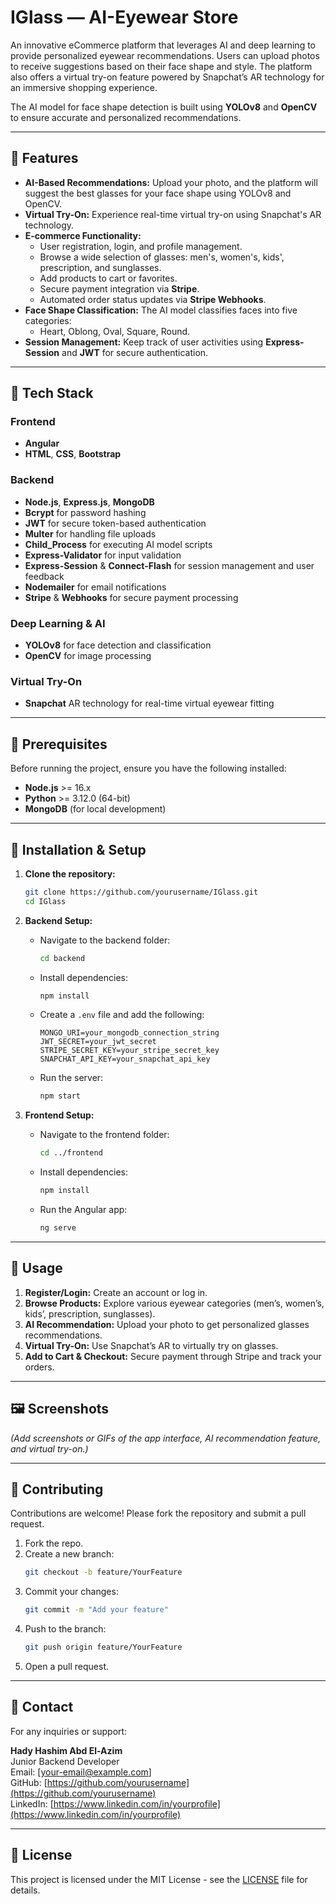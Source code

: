 # IGlass — AI-Eyewear Store

An innovative eCommerce platform that leverages AI and deep learning to provide personalized eyewear recommendations. Users can upload photos to receive suggestions based on their face shape and style. The platform also offers a virtual try-on feature powered by Snapchat’s AR technology for an immersive shopping experience.

The AI model for face shape detection is built using **YOLOv8** and **OpenCV** to ensure accurate and personalized recommendations.

---

## 🚀 Features

- **AI-Based Recommendations:** Upload your photo, and the platform will suggest the best glasses for your face shape using YOLOv8 and OpenCV.
- **Virtual Try-On:** Experience real-time virtual try-on using Snapchat's AR technology.
- **E-commerce Functionality:**  
  - User registration, login, and profile management.
  - Browse a wide selection of glasses: men's, women's, kids', prescription, and sunglasses.
  - Add products to cart or favorites.
  - Secure payment integration via **Stripe**.
  - Automated order status updates via **Stripe Webhooks**.
- **Face Shape Classification:** The AI model classifies faces into five categories:
  - Heart, Oblong, Oval, Square, Round.
- **Session Management:** Keep track of user activities using **Express-Session** and **JWT** for secure authentication.

---

## 🔧 Tech Stack

### Frontend
- **Angular**
- **HTML**, **CSS**, **Bootstrap**

### Backend
- **Node.js**, **Express.js**, **MongoDB**
- **Bcrypt** for password hashing
- **JWT** for secure token-based authentication
- **Multer** for handling file uploads
- **Child_Process** for executing AI model scripts
- **Express-Validator** for input validation
- **Express-Session** & **Connect-Flash** for session management and user feedback
- **Nodemailer** for email notifications
- **Stripe** & **Webhooks** for secure payment processing

### Deep Learning & AI
- **YOLOv8** for face detection and classification
- **OpenCV** for image processing

### Virtual Try-On
- **Snapchat** AR technology for real-time virtual eyewear fitting

---

## 🔄 Prerequisites

Before running the project, ensure you have the following installed:

- **Node.js** >= 16.x
- **Python** >= 3.12.0 (64-bit)
- **MongoDB** (for local development)

---

## 🔄 Installation & Setup

1. **Clone the repository:**  
   ```bash
   git clone https://github.com/yourusername/IGlass.git
   cd IGlass
   ```

2. **Backend Setup:**  
   - Navigate to the backend folder:
     ```bash
     cd backend
     ```
   - Install dependencies:
     ```bash
     npm install
     ```
   - Create a `.env` file and add the following:
     ```env
     MONGO_URI=your_mongodb_connection_string
     JWT_SECRET=your_jwt_secret
     STRIPE_SECRET_KEY=your_stripe_secret_key
     SNAPCHAT_API_KEY=your_snapchat_api_key
     ```
   - Run the server:
     ```bash
     npm start
     ```

3. **Frontend Setup:**  
   - Navigate to the frontend folder:
     ```bash
     cd ../frontend
     ```
   - Install dependencies:
     ```bash
     npm install
     ```
   - Run the Angular app:
     ```bash
     ng serve
     ```

---

## 🔄 Usage

1. **Register/Login:** Create an account or log in.
2. **Browse Products:** Explore various eyewear categories (men’s, women’s, kids’, prescription, sunglasses).
3. **AI Recommendation:** Upload your photo to get personalized glasses recommendations.
4. **Virtual Try-On:** Use Snapchat’s AR to virtually try on glasses.
5. **Add to Cart & Checkout:** Secure payment through Stripe and track your orders.

---

## 🖼️ Screenshots

*(Add screenshots or GIFs of the app interface, AI recommendation feature, and virtual try-on.)*

---

## 📅 Contributing

Contributions are welcome! Please fork the repository and submit a pull request.

1. Fork the repo.
2. Create a new branch:
   ```bash
   git checkout -b feature/YourFeature
   ```
3. Commit your changes:
   ```bash
   git commit -m "Add your feature"
   ```
4. Push to the branch:
   ```bash
   git push origin feature/YourFeature
   ```
5. Open a pull request.

---

## 👥 Contact

For any inquiries or support:

**Hady Hashim Abd El-Azim**  
Junior Backend Developer  
Email: [your-email@example.com]  
GitHub: [https://github.com/yourusername](https://github.com/yourusername)  
LinkedIn: [https://www.linkedin.com/in/yourprofile](https://www.linkedin.com/in/yourprofile)

---

## 📄 License

This project is licensed under the MIT License - see the [LICENSE](LICENSE) file for details.


